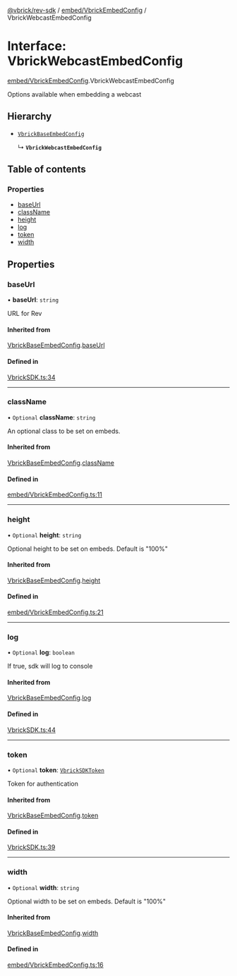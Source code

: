 [@vbrick/rev-sdk](../README.md) / [embed/VbrickEmbedConfig](../modules/embed_VbrickEmbedConfig.md) / VbrickWebcastEmbedConfig

# Interface: VbrickWebcastEmbedConfig

[embed/VbrickEmbedConfig](../modules/embed_VbrickEmbedConfig.md).VbrickWebcastEmbedConfig

Options available when embedding a webcast

## Hierarchy

- [`VbrickBaseEmbedConfig`](embed_VbrickEmbedConfig.VbrickBaseEmbedConfig.md)

  ↳ **`VbrickWebcastEmbedConfig`**

## Table of contents

### Properties

- [baseUrl](embed_VbrickEmbedConfig.VbrickWebcastEmbedConfig.md#baseurl)
- [className](embed_VbrickEmbedConfig.VbrickWebcastEmbedConfig.md#classname)
- [height](embed_VbrickEmbedConfig.VbrickWebcastEmbedConfig.md#height)
- [log](embed_VbrickEmbedConfig.VbrickWebcastEmbedConfig.md#log)
- [token](embed_VbrickEmbedConfig.VbrickWebcastEmbedConfig.md#token)
- [width](embed_VbrickEmbedConfig.VbrickWebcastEmbedConfig.md#width)

## Properties

### baseUrl

• **baseUrl**: `string`

URL for Rev

#### Inherited from

[VbrickBaseEmbedConfig](embed_VbrickEmbedConfig.VbrickBaseEmbedConfig.md).[baseUrl](embed_VbrickEmbedConfig.VbrickBaseEmbedConfig.md#baseurl)

#### Defined in

[VbrickSDK.ts:34](https://github.com/vbrick/rev-sdk-js/blob/e325589/src/VbrickSDK.ts#L34)

___

### className

• `Optional` **className**: `string`

An optional class to be set on embeds.

#### Inherited from

[VbrickBaseEmbedConfig](embed_VbrickEmbedConfig.VbrickBaseEmbedConfig.md).[className](embed_VbrickEmbedConfig.VbrickBaseEmbedConfig.md#classname)

#### Defined in

[embed/VbrickEmbedConfig.ts:11](https://github.com/vbrick/rev-sdk-js/blob/e325589/src/embed/VbrickEmbedConfig.ts#L11)

___

### height

• `Optional` **height**: `string`

Optional height to be set on embeds. Default is "100%"

#### Inherited from

[VbrickBaseEmbedConfig](embed_VbrickEmbedConfig.VbrickBaseEmbedConfig.md).[height](embed_VbrickEmbedConfig.VbrickBaseEmbedConfig.md#height)

#### Defined in

[embed/VbrickEmbedConfig.ts:21](https://github.com/vbrick/rev-sdk-js/blob/e325589/src/embed/VbrickEmbedConfig.ts#L21)

___

### log

• `Optional` **log**: `boolean`

If true, sdk will log to console

#### Inherited from

[VbrickBaseEmbedConfig](embed_VbrickEmbedConfig.VbrickBaseEmbedConfig.md).[log](embed_VbrickEmbedConfig.VbrickBaseEmbedConfig.md#log)

#### Defined in

[VbrickSDK.ts:44](https://github.com/vbrick/rev-sdk-js/blob/e325589/src/VbrickSDK.ts#L44)

___

### token

• `Optional` **token**: [`VbrickSDKToken`](VbrickSDK.VbrickSDKToken.md)

Token for authentication

#### Inherited from

[VbrickBaseEmbedConfig](embed_VbrickEmbedConfig.VbrickBaseEmbedConfig.md).[token](embed_VbrickEmbedConfig.VbrickBaseEmbedConfig.md#token)

#### Defined in

[VbrickSDK.ts:39](https://github.com/vbrick/rev-sdk-js/blob/e325589/src/VbrickSDK.ts#L39)

___

### width

• `Optional` **width**: `string`

Optional width to be set on embeds. Default is "100%"

#### Inherited from

[VbrickBaseEmbedConfig](embed_VbrickEmbedConfig.VbrickBaseEmbedConfig.md).[width](embed_VbrickEmbedConfig.VbrickBaseEmbedConfig.md#width)

#### Defined in

[embed/VbrickEmbedConfig.ts:16](https://github.com/vbrick/rev-sdk-js/blob/e325589/src/embed/VbrickEmbedConfig.ts#L16)
